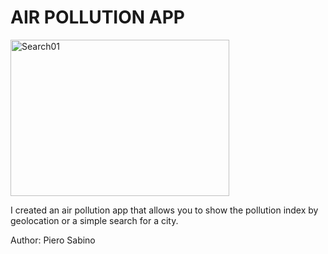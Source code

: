 <h1>AIR POLLUTION APP</h1>

<img src="https://i.ibb.co/FgpgLhB/Search01.png" alt="Search01" width="350px" height="250px">


I created an air pollution app that allows you to show the pollution index by geolocation or a simple search for a city.

Author: Piero Sabino